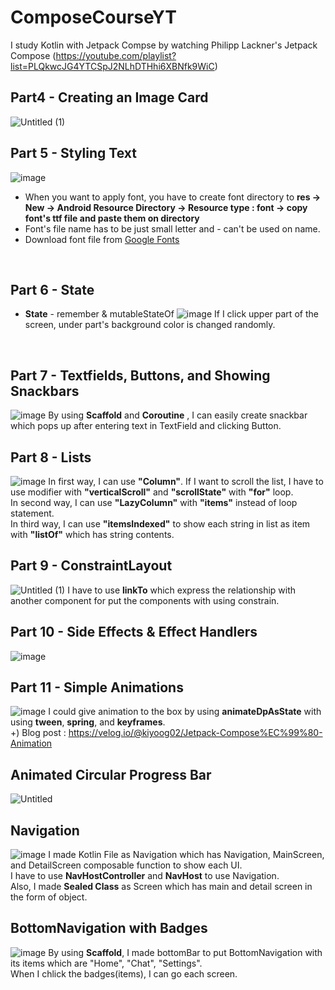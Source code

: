 # ComposeCourseYT
I study Kotlin with Jetpack Compse by watching  Philipp Lackner's Jetpack Compose (https://youtube.com/playlist?list=PLQkwcJG4YTCSpJ2NLhDTHhi6XBNfk9WiC)
<br>

## Part4 - Creating an Image Card
![Untitled (1)](https://user-images.githubusercontent.com/52899340/135005754-bbded908-0c04-4fd6-ac30-924dd177aa27.png)
<br>

## Part 5 - Styling Text
![image](https://user-images.githubusercontent.com/52899340/135008281-2b9d3986-8b56-413a-a0ea-ccb783af26fd.png)
- When you want to apply font, you have to create font directory to __res -> New -> Android Resource Directory -> Resource type : font -> copy font's ttf file and paste them on directory__
- Font's file name has to be just small letter and - can't be used on name.
- Download font file from [Google Fonts](https://fonts.google.com/)
<br>

## Part 6 - State
- **State** - remember & mutableStateOf
![image](https://user-images.githubusercontent.com/52899340/135186612-36c8a650-5138-4d5f-9698-ce29f7eb9937.png)
If I click upper part of the screen, under part's background color is changed randomly.
<br>

## Part 7 - Textfields, Buttons, and Showing Snackbars
![image](https://user-images.githubusercontent.com/52899340/135391747-158783a7-9000-4f35-8666-5edbaf7228c5.png)
By using **Scaffold** and **Coroutine** , I can easily create snackbar which pops up after entering text in TextField and clicking Button.
<br>

## Part 8 - Lists
![image](https://user-images.githubusercontent.com/52899340/135551136-5debdd94-3412-423d-9433-82221549baf5.png)
In first way, I can use **"Column"**. If I want to scroll the list, I have to use modifier with **"verticalScroll"** and **"scrollState"** with **"for"** loop. <br>
In second way, I can use **"LazyColumn"** with **"items"** instead of loop statement. <br>
In third way, I can use **"itemsIndexed"** to show each string in list as item with **"listOf"** which has string contents.
<br>

## Part 9 - ConstraintLayout
![Untitled (1)](https://user-images.githubusercontent.com/52899340/135755204-6870a63f-0cfd-42bf-ae9f-9b21d1b8d3b2.png)
I have to use **linkTo** which express the relationship with another component for put the components with using constrain.
<br>

## Part 10 - Side Effects & Effect Handlers
![image](https://user-images.githubusercontent.com/52899340/136043667-986b4aff-52c7-42d8-9455-196a85b4ebbb.png)
<br>

## Part 11 - Simple Animations
![image](https://user-images.githubusercontent.com/52899340/136043699-0f6504f1-b83d-4a9f-ae65-ce097b47602c.png)
I could give animation to the box by using **animateDpAsState** with using **tween**, **spring**, and **keyframes**.  
+) Blog post : https://velog.io/@kiyoog02/Jetpack-Compose%EC%99%80-Animation
<br>

## Animated Circular Progress Bar
![Untitled](https://user-images.githubusercontent.com/52899340/136124713-7fdbaa42-5c93-4c09-b11d-a3299b484aac.png)
<br>

## Navigation
![image](https://user-images.githubusercontent.com/52899340/136579638-6a5d7d4e-4f4d-4c4f-a8f0-d925061db400.png)
I made Kotlin File as Navigation which has Navigation, MainScreen, and DetailScreen composable function to show each UI.  
I have to use __NavHostController__ and __NavHost__ to use Navigation.  
Also, I made __Sealed Class__ as Screen which has main and detail screen in the form of object.
<br>

## BottomNavigation with Badges
![image](https://user-images.githubusercontent.com/52899340/136818759-610bfae7-eebc-4811-8e66-f9aa417a6075.png)
By using __Scaffold__, I made bottomBar to put BottomNavigation with its items which are "Home", "Chat", "Settings".  
When I chlick the badges(items), I can go each screen.
<br>

